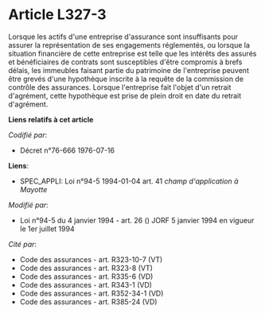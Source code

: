 # Article L327-3

Lorsque les actifs d'une entreprise d'assurance sont insuffisants pour assurer la représentation de ses engagements
réglementés, ou lorsque la situation financière de cette entreprise est telle que les intérêts des assurés et bénéficiaires
de contrats sont susceptibles d'être compromis à brefs délais, les immeubles faisant partie du patrimoine de l'entreprise
peuvent être grevés d'une hypothèque inscrite à la requête de la commission de contrôle des assurances. Lorsque l'entreprise
fait l'objet d'un retrait d'agrément, cette hypothèque est prise de plein droit en date du retrait d'agrément.

**Liens relatifs à cet article**

_Codifié par_:

  - Décret n°76-666 1976-07-16

**Liens**:

  - SPEC_APPLI: Loi n°94-5 1994-01-04 art. 41 *champ d'application à Mayotte*

_Modifié par_:

  - Loi n°94-5 du 4 janvier 1994 - art. 26 () JORF 5 janvier 1994 en vigueur le 1er juillet 1994

_Cité par_:

  - Code des assurances - art. R323-10-7 (VT)
  - Code des assurances - art. R323-8 (VT)
  - Code des assurances - art. R335-6 (VD)
  - Code des assurances - art. R343-1 (VD)
  - Code des assurances - art. R352-34-1 (VD)
  - Code des assurances - art. R385-24 (VD)
